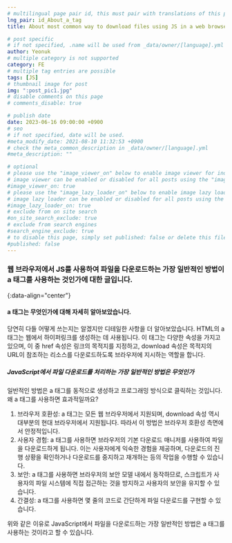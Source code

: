 ```yaml
---
# multilingual page pair id, this must pair with translations of this page. (This name must be unique)
lng_pair: id_About_a_tag
title: About most common way to download files using JS in a web browser using the a tag

# post specific
# if not specified, .name will be used from _data/owner/[language].yml
author: Yeonuk
# multiple category is not supported
category: FE
# multiple tag entries are possible
tags: [JS]
# thumbnail image for post
img: ":post_pic1.jpg"
# disable comments on this page
# comments_disable: true

# publish date
date: 2023-06-16 09:00:00 +0900
# seo
# if not specified, date will be used.
#meta_modify_date: 2021-08-10 11:32:53 +0900
# check the meta_common_description in _data/owner/[language].yml
#meta_description: ""

# optional
# please use the "image_viewer_on" below to enable image viewer for individual pages or posts (_posts/ or [language]/_posts folders).
# image viewer can be enabled or disabled for all posts using the "image_viewer_posts: true" setting in _data/conf/main.yml.
#image_viewer_on: true
# please use the "image_lazy_loader_on" below to enable image lazy loader for individual pages or posts (_posts/ or [language]/_posts folders).
# image lazy loader can be enabled or disabled for all posts using the "image_lazy_loader_posts: true" setting in _data/conf/main.yml.
#image_lazy_loader_on: true
# exclude from on site search
#on_site_search_exclude: true
# exclude from search engines
#search_engine_exclude: true
# to disable this page, simply set published: false or delete this file
#published: false
---
```


<!-- outline-start -->

### 웹 브라우저에서 JS를 사용하여 파일을 다운로드하는 가장 일반적인 방법이 a 태그를 사용하는 것인가에 대한 글입니다.

{:data-align="center"}

<!-- outline-end -->

#### a 태그는 무엇인가에 대해 자세히 알아보았습니다.

당연히 다들 어떻게 쓰는지는 알겠지만 디테일한 사항을 더 알아보았습니다.
HTML의 a 태그는 웹에서 하이퍼링크를 생성하는 데 사용됩니다. 이 태그는 다양한 속성을 가지고 있으며, 이 중 href 속성은 링크의 목적지를 지정하고, download 속성은 목적지의 URL이 참조하는 리소스를 다운로드하도록 브라우저에 지시하는 역할을 합니다.

##### JavaScript에서 파일 다운로드를 처리하는 가장 일반적인 방법은 무엇인가

일반적인 방법은 a 태그를 동적으로 생성하고 프로그래밍 방식으로 클릭하는 것입니다.
왜 a 태그를 사용하면 효과적일까요?

1. 브라우저 호환성: a 태그는 모든 웹 브라우저에서 지원되며, download 속성 역시 대부분의 현대 브라우저에서 지원됩니다. 따라서 이 방법은 브라우저 호환성 측면에서 안정적입니다.
2. 사용자 경험: a 태그를 사용하면 브라우저의 기본 다운로드 매니저를 사용하여 파일을 다운로드하게 됩니다. 이는 사용자에게 익숙한 경험을 제공하며, 다운로드의 진행 상황을 확인하거나 다운로드를 중지하고 재개하는 등의 작업을 수행할 수 있습니다.
3. 보안: a 태그를 사용하면 브라우저의 보안 모델 내에서 동작하므로, 스크립트가 사용자의 파일 시스템에 직접 접근하는 것을 방지하고 사용자의 보안을 유지할 수 있습니다.
4. 간결성: a 태그를 사용하면 몇 줄의 코드로 간단하게 파일 다운로드를 구현할 수 있습니다.

위와 같은 이유로 JavaScript에서 파일을 다운로드하는 가장 일반적인 방법은 a 태그를 사용하는 것이라고 할 수 있습니다.
